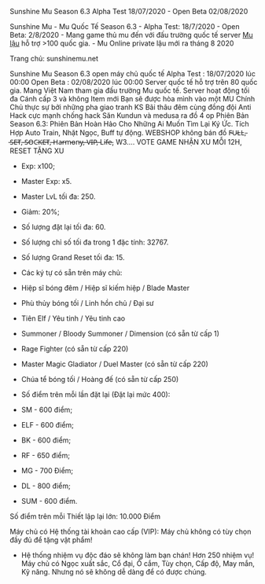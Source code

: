 Sunshine Mu Season 6.3 Alpha Test 18/07/2020 - Open Beta 02/08/2020

Sunshine Mu - Mu Quốc Tế Season 6.3 - Alpha Test: 18/7/2020 - Open Beta: 2/8/2020 - Mang game thủ mu đến với đấu trường quốc tế server <a href="https://gamemumoira.com/">Mu lậu</a> hỗ trợ >100 quốc gia. - Mu Online private lậu mới ra tháng 8 2020

Trang chủ: sunshinemu.net

Sunshine Mu Season 6.3 open máy chủ quốc tế
Alpha Test : 18/07/2020 lúc 00:00
 Open Beta : 02/08/2020 lúc 00:00
 Server quốc tế hỗ trợ trên 80 quốc gia.
 Mang Việt Nam tham gia đấu trường Mu quốc tế.
 Server hoạt động tối đa Cánh cấp 3 và không Item mới
 Bạn sẽ được hòa mình vào một MU Chính Chủ thực sự bởi những pha giao tranh KS Bãi thâu đêm cùng đồng đội
 Anti Hack cực mạnh chống hack
 Săn Kundun và medusa ra đồ 4 op
 Phiên Bản Season 6.3:
 Phiên Bản Hoàn Hảo Cho Những Ai Muốn Tìm Lại Ký Ức.
 Tích Hợp Auto Train, Nhặt Ngọc, Buff tự động.
 WEBSHOP không bán đồ F̵U̵L̵L̵,̵ ̵S̵E̵T̵,̵ ̵S̵O̵C̵K̵E̵T̵,̵ ̵H̵a̵r̵m̵o̵n̵y̵,̵ ̵V̵I̵P̵,̵ ̵Li̵f̵e̵, W3....
 VOTE GAME NHẬN XU MỖI 12H, RESET TẶNG XU

- Exp: x100;
- Master Exp: x5.
- Master LvL tối đa: 250.
- Giảm: 20%;
- Số lượng đặt lại tối đa: 60.
- Số lượng chỉ số tối đa trong 1 đặc tính: 32767.
- Số lượng Grand Reset tối đa: 15.

- Các ký tự có sẵn trên máy chủ:

+ Hiệp sĩ bóng đêm / Hiệp sĩ kiếm hiệp / Blade Master

+ Phù thủy bóng tối / Linh hồn chủ / Đại sư

+ Tiên Elf / Yêu tinh / Yêu tinh cao

+ Summoner / Bloody Summoner / Dimension (có sẵn từ cấp 1)

+ Rage Fighter (có sẵn từ cấp 220)

+ Master Magic Gladiator / Duel Master (có sẵn từ cấp 220)

+ Chúa tể bóng tối / Hoàng đế (có sẵn từ cấp 250)

- Số điểm trên mỗi lần đặt lại (Đặt lại mức 400):

+ SM - 600 điểm;

+ ELF - 600 điểm;

+ BK - 600 điểm;

+ RF - 650 điểm;

+ MG - 700 Điểm;

+ DL - 800 điểm;

+ SUM - 600 điểm.

Số điểm trên mỗi Thiết lập lại lớn: 10.000 Điểm

Máy chủ có Hệ thống tài khoản cao cấp (VIP): Máy chủ không có tùy chọn đầy đủ để tặng vật phẩm!

- Hệ thống nhiệm vụ độc đáo sẽ không làm bạn chán! Hơn 250 nhiệm vụ! Máy chủ có Ngọc xuất sắc, Cổ đại, Ổ cắm, Tùy chọn, Cấp độ, May mắn, Kỹ năng. Nhưng nó sẽ không dễ dàng để có được chúng.
